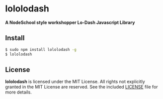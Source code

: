 lololodash
==========
**A NodeSchool style workshopper Lo-Dash Javascript Library**


## Install
```sh
$ sudo npm install lololodash -g
$ lololodash
```


## License

**lololodash** is licensed under the MIT License. All rights not explicitly granted in the MIT License are reserved. See the included [LICENSE](./LICENSE) file for more details.